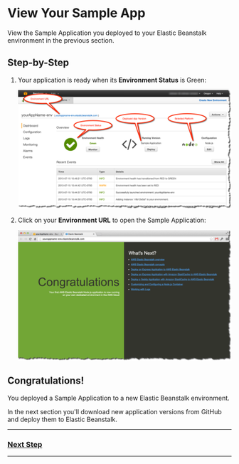 # View Your Sample App

View the Sample Application you deployed to your Elastic Beanstalk environment in the previous section. 

## Step-by-Step

1. Your application is ready when its **Environment Status** is Green:

	![](img/en/step_view-sample-app.png)

2. Click on your **Environment URL** to open the Sample Application:

	![](img/en/step_sample-app-page.png)
	
## Congratulations!

You deployed a Sample Application to a new Elastic Beanstalk environment.

In the next section you'll download new application versions from GitHub and deploy them to Elastic Beanstalk.

---

### [Next Step](choose-an-app.md)

---
